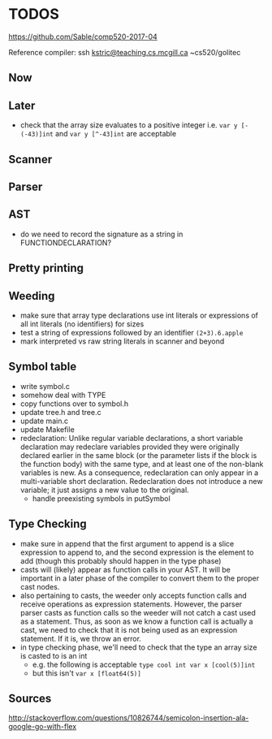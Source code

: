 # TODOS

https://github.com/Sable/comp520-2017-04

Reference compiler:
ssh kstric@teaching.cs.mcgill.ca
~cs520/golitec

## Now

## Later
- check that the array size evaluates to a positive integer
    i.e. `var y [-(-43)]int` and `var y [^-43]int` are acceptable

## Scanner

## Parser

## AST
- do we need to record the signature as a string in FUNCTIONDECLARATION?

## Pretty printing

## Weeding
- make sure that array type declarations use int literals or expressions of all int literals (no identifiers) for sizes
- test a string of expressions followed by an identifier `(2+3).6.apple`
- mark interpreted vs raw string literals in scanner and beyond

## Symbol table
- write symbol.c
- somehow deal with TYPE
- copy functions over to symbol.h
- update tree.h and tree.c
- update main.c
- update Makefile
- redeclaration: Unlike regular variable declarations, a short variable declaration may redeclare variables provided they were originally declared earlier in the same block (or the parameter lists if the block is the function body) with the same type, and at least one of the non-blank variables is new. As a consequence, redeclaration can only appear in a multi-variable short declaration. Redeclaration does not introduce a new variable; it just assigns a new value to the original.
    - handle preexisting symbols in putSymbol

## Type Checking
- make sure in append that the first argument to append is a slice expression to append to, and the second expression
is the element to add (though this probably should happen in the type phase)
- casts will (likely) appear as function calls in your AST. It will be important in a later
phase of the compiler to convert them to the proper cast nodes.
- also pertaining to casts, the weeder only accepts function calls and receive operations as expression statements. However, the parser parser casts as function calls so the weeder will not catch a cast used as a statement. Thus, as soon as we know a function call is actually a cast, we need to check that it is not being used as an expression statement. If it is, we throw an error.
- in type checking phase, we'll need to check that the type an array size is casted to is an int
    - e.g. the following is acceptable
        `type cool int
        var x [cool(5)]int`
    - but this isn't
        `var x [float64(5)]`


## Sources
http://stackoverflow.com/questions/10826744/semicolon-insertion-ala-google-go-with-flex
